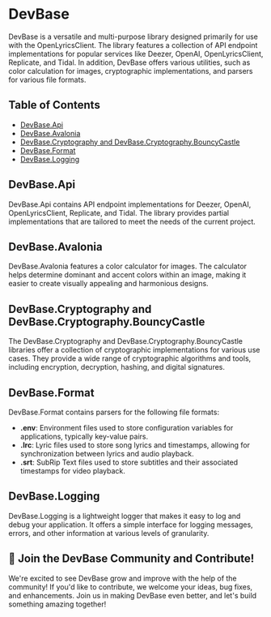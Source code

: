 # DevBase

DevBase is a versatile and multi-purpose library designed primarily for use with the OpenLyricsClient. The library features a collection of API endpoint implementations for popular services like Deezer, OpenAI, OpenLyricsClient, Replicate, and Tidal. In addition, DevBase offers various utilities, such as color calculation for images, cryptographic implementations, and parsers for various file formats.

## Table of Contents

- [DevBase.Api](#devbaseapi)
- [DevBase.Avalonia](#devbaseavalonia)
- [DevBase.Cryptography and DevBase.Cryptography.BouncyCastle](#devbasecryptography-and-devbasecryptographybouncycastle)
- [DevBase.Format](#devbaseformat)
- [DevBase.Logging](#devbaselogging)

## DevBase.Api

DevBase.Api contains API endpoint implementations for Deezer, OpenAI, OpenLyricsClient, Replicate, and Tidal. The library provides partial implementations that are tailored to meet the needs of the current project.

## DevBase.Avalonia

DevBase.Avalonia features a color calculator for images. The calculator helps determine dominant and accent colors within an image, making it easier to create visually appealing and harmonious designs.

## DevBase.Cryptography and DevBase.Cryptography.BouncyCastle

The DevBase.Cryptography and DevBase.Cryptography.BouncyCastle libraries offer a collection of cryptographic implementations for various use cases. They provide a wide range of cryptographic algorithms and tools, including encryption, decryption, hashing, and digital signatures.

## DevBase.Format

DevBase.Format contains parsers for the following file formats:

- **.env**: Environment files used to store configuration variables for applications, typically key-value pairs.
- **.lrc**: Lyric files used to store song lyrics and timestamps, allowing for synchronization between lyrics and audio playback.
- **.srt**: SubRip Text files used to store subtitles and their associated timestamps for video playback.

## DevBase.Logging

DevBase.Logging is a lightweight logger that makes it easy to log and debug your application. It offers a simple interface for logging messages, errors, and other information at various levels of granularity.

## 🌟 Join the DevBase Community and Contribute!

We're excited to see DevBase grow and improve with the help of the community! If you'd like to contribute, we welcome your ideas, bug fixes, and enhancements. Join us in making DevBase even better, and let's build something amazing together!

<!-- GitAds-Verify: VBE4GZBOLA67HUH4HIX2KZCK1C5NKGAL -->
